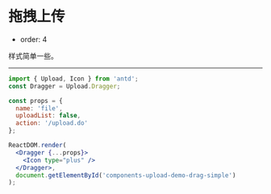 # 拖拽上传

- order: 4

样式简单一些。

---

````jsx
import { Upload, Icon } from 'antd';
const Dragger = Upload.Dragger;

const props = {
  name: 'file',
  uploadList: false,
  action: '/upload.do'
};

ReactDOM.render(
  <Dragger {...props}>
    <Icon type="plus" />
  </Dragger>,
  document.getElementById('components-upload-demo-drag-simple')
);
````

<style>
#components-upload-demo-drag-simple {
  width: 246px;
}
</style>
